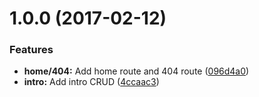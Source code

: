 <a name="1.0.0"></a>
# 1.0.0 (2017-02-12)


### Features

* **home/404:** Add home route and 404 route ([096d4a0](https://github.com/mmhansen/chingogprahy/commit/096d4a0))
* **intro:** Add intro CRUD ([4ccaac3](https://github.com/mmhansen/chingogprahy/commit/4ccaac3))



